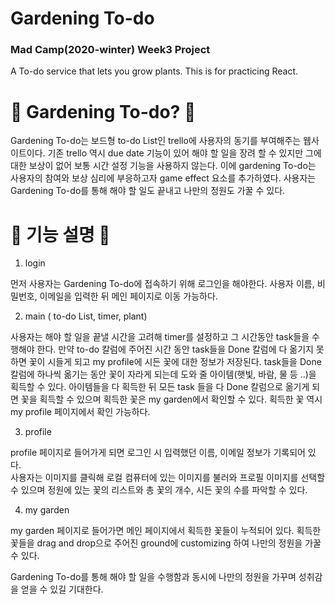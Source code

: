 # Gardening To-do
### Mad Camp(2020-winter) Week3 Project

A To-do service that lets you grow plants.
This is for practicing React.

# 🌱 Gardening To-do? 🌱

Gardening To-do는 보드형 to-do List인 trello에 사용자의 동기를 부여해주는 웹사이트이다. 
기존 trello 역시 due date 기능이 있어 해야 할 일을 장려 할 수 있지만 그에 대한 보상이 없어 보통 시간 설정 기능을 사용하지 않는다.
이에 gardening To-do는 사용자의 참여와 보상 심리에 부응하고자 game effect 요소를 추가하였다. 
사용자는 Gardening To-do를 통해 해야 할 일도 끝내고 나만의 정원도 가꿀 수 있다.



# 🌳 기능 설명 🌳

1. login

먼저 사용자는 Gardening To-do에 접속하기 위해 로그인을 해야한다.
사용자 이름, 비밀번호, 이메일을 입력한 뒤 메인 페이지로 이동 가능하다.

2. main ( to-do List, timer, plant)

사용자는 해야 할 일을 끝낼 시간을 고려해 timer를 설정하고 그 시간동안 task들을 수행해야 한다. 
만약 to-do 칼럼에 주어진 시간 동안 task들을 Done 칼럼에 다 옮기지 못하면 꽃이 시들게 되고 my profile에 시든 꽃에 대한 정보가 저장된다. 
task들을 Done 칼럼에 하나씩 옮기는 동안 꽃이 자라게 되는데 도와 줄 아이템(햇빛, 바람, 물 등 ..)을 획득할 수 있다. 
아이템들을 다 획득한 뒤 모든 task 들을 다 Done 칼럼으로 옮기게 되면 꽃을 획득할 수 있으며 획득한 꽃은 my garden에서 확인할 수 있다.
획득한 꽃 역시 my profile 페이지에서 확인 가능하다. 

3. profile

profile 페이지로 들어가게 되면 로그인 시 입력했던 이름, 이메일 정보가 기록되어 있다.  
사용자는 이미지를 클릭해 로컬 컴퓨터에 있는 이미지를 불러와 프로필 이미지를 선택할 수 있으며 정원에 있는 꽃의 리스트와 총 꽃의 개수, 시든 꽃의 수를 파악할 수 있다.

4. my garden

my garden 페이지로 들어가면 메인 페이지에서 획득한 꽃들이 누적되어 있다.
획득한 꽃들을 drag and drop으로 주어진 ground에 customizing 하여 나만의 정원을 가꿀 수 있다.


Gardening To-do를 통해 해야 할 일을 수행함과 동시에 나만의 정원을 가꾸며 성취감을 얻을 수 있길 기대한다.



